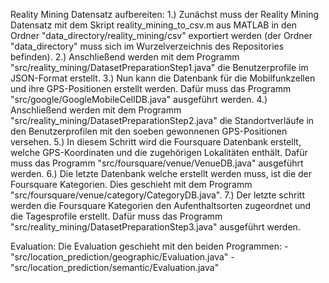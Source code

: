 Reality Mining Datensatz aufbereiten:
	1.) Zunächst muss der Reality Mining Datensatz mit dem Skript reality_mining_to_csv.m aus MATLAB in den Ordner "data_directory/reality_mining/csv" exportiert werden (der Ordner "data_directory" muss sich im Wurzelverzeichnis des Repositories befinden).
	2.) Anschließend werden mit dem Programm "src/reality_mining/DatasetPreparationStep1.java" die Benutzerprofile im JSON-Format erstellt.
	3.) Nun kann die Datenbank für die Mobilfunkzellen und ihre GPS-Positionen erstellt werden. Dafür muss das Programm "src/google/GoogleMobileCellDB.java" ausgeführt werden.
	4.) Anschließend werden mit dem Programm "src/reality_mining/DatasetPreparationStep2.java" die Standortverläufe in den Benutzerprofilen mit den soeben gewonnenen GPS-Positionen versehen.
	5.) In diesem Schritt wird die Foursquare Datenbank erstellt, welche GPS-Koordinaten und die zugehörigen Lokalitäten enthält. Dafür muss das Programm "src/foursquare/venue/VenueDB.java" ausgeführt werden.
	6.) Die letzte Datenbank welche erstellt werden muss, ist die der Foursquare Kategorien. Dies geschieht mit dem Programm "src/foursquare/venue/category/CategoryDB.java".
	7.) Der letzte schritt werden die Foursquare Kategorien den Aufenthaltsorten zugeordnet und die Tagesprofile erstellt. Dafür muss das Programm "src/reality_mining/DatasetPreparationStep3.java" ausgeführt werden.

Evaluation:
	Die Evaluation geschieht mit den beiden Programmen:
		- "src/location_prediction/geographic/Evaluation.java"
		- "src/location_prediction/semantic/Evaluation.java"
